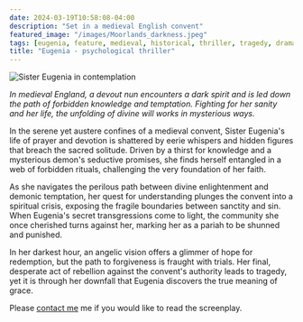 ```yaml
---
date: 2024-03-19T10:58:08-04:00
description: "Set in a medieval English convent"
featured_image: "/images/Moorlands_darkness.jpeg" 
tags: [eugenia, feature, medieval, historical, thriller, tragedy, drama]
title: "Eugenia - psychological thriller"
---
```


![Sister Eugenia in contemplation](/images/Eugenia_contemplation.jpg)

_In medieval England, a devout nun encounters a dark spirit and is led down the path of forbidden knowledge and temptation. Fighting for her sanity and her life, the unfolding of divine will works in mysterious ways._

In the serene yet austere confines of a medieval convent, Sister Eugenia's life of prayer and devotion is shattered by eerie whispers and hidden figures that breach the sacred solitude. Driven by a thirst for knowledge and a mysterious demon's seductive promises, she finds herself entangled in a web of forbidden rituals, challenging the very foundation of her faith. 

As she navigates the perilous path between divine enlightenment and demonic temptation, her quest for understanding plunges the convent into a spiritual crisis, exposing the fragile boundaries between sanctity and sin. When Eugenia's secret transgressions come to light, the community she once cherished turns against her, marking her as a pariah to be shunned and punished. 

In her darkest hour, an angelic vision offers a glimmer of hope for redemption, but the path to forgiveness is fraught with trials. Her final, desperate act of rebellion against the convent's authority leads to tragedy, yet it is through her downfall that Eugenia discovers the true meaning of grace.

Please [contact me](https://www.charliebury.com/contact) me if you would like to read the screenplay.
